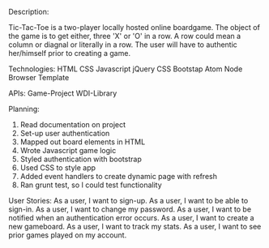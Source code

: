 Description:


Tic-Tac-Toe is a two-player locally hosted online boardgame.  The object of the game is to get either, three 'X' or 'O' in a row.  A row could mean a column or diagnal or literally in a row.  The user will have to authentic her/himself prior to creating a game.

Technologies:
HTML
CSS
Javascript
jQuery
CSS
Bootstap
Atom
Node
Browser Template

APIs:
Game-Project
WDI-Library

Planning:
1. Read documentation on project
2. Set-up user authentication
3. Mapped out board elements in HTML
4. Wrote Javascript game logic
5. Styled authentication with bootstrap
6. Used CSS to style app
7. Added event handlers to create dynamic page with refresh
8. Ran grunt test, so I could test functionality


User Stories:
As a user, I want to sign-up.
As a user, I want to be able to sign-in.
As a user, I want to change my password.
As a user, I want to be notified when an authentication error occurs.
As a user, I want to create a new gameboard.
As a user, I want to track my stats.
As a user, I want to see prior games played on my account.


